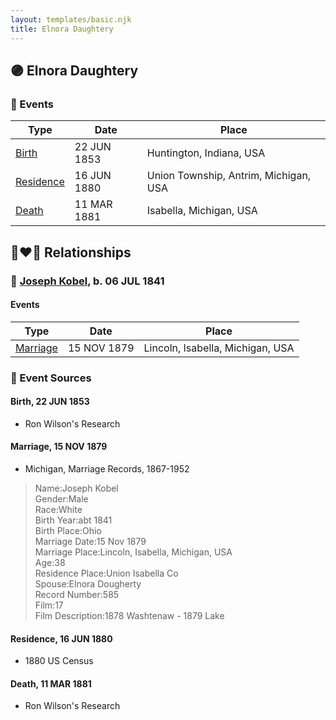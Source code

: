 ```yaml
---
layout: templates/basic.njk
title: Elnora Daughtery
---
```

## 🟣 Elnora Daughtery

### 📆 Events

Type | Date | Place
------ | ------ | ------
[Birth](#event-34f8b778-8a16-4aa6-841d-c453c9f850c9) | 22 JUN 1853 | Huntington, Indiana, USA
[Residence](#event-948777b0-7640-48d2-9c15-60c4e2c12bd4) | 16 JUN 1880 | Union Township, Antrim, Michigan, USA
[Death](#event-bea0a77d-d6a5-47a4-a6b6-2a8ac1a90a78) | 11 MAR 1881 | Isabella, Michigan, USA

## 👩‍❤️‍👨 Relationships

### 🔵 [Joseph Kobel](/people/4/44694656), b. 06 JUL 1841

#### Events

Type | Date | Place
------ | ------ | ------
[Marriage](#event-3c63d0cd-ebee-404b-9b75-a16f8c11a202) | 15 NOV 1879 | Lincoln, Isabella, Michigan, USA
### 📰 Event Sources

#### <a id="event-34f8b778-8a16-4aa6-841d-c453c9f850c9"></a> Birth, 22 JUN 1853
* Ron Wilson's Research

#### <a id="event-3c63d0cd-ebee-404b-9b75-a16f8c11a202"></a> Marriage, 15 NOV 1879
* Michigan, Marriage Records, 1867-1952
>   
  > Name:Joseph Kobel  
  > Gender:Male  
  > Race:White  
  > Birth Year:abt 1841  
  > Birth Place:Ohio  
  > Marriage Date:15 Nov 1879  
  > Marriage Place:Lincoln, Isabella, Michigan, USA  
  > Age:38  
  > Residence Place:Union Isabella Co  
  > Spouse:Elnora Dougherty  
  > Record Number:585  
  > Film:17  
  > Film Description:1878 Washtenaw - 1879 Lake

#### <a id="event-948777b0-7640-48d2-9c15-60c4e2c12bd4"></a> Residence, 16 JUN 1880
* 1880 US Census
#### <a id="event-bea0a77d-d6a5-47a4-a6b6-2a8ac1a90a78"></a> Death, 11 MAR 1881
* Ron Wilson's Research

